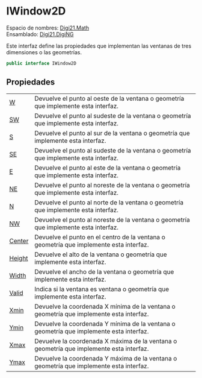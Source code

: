 # IWindow2D

Espacio de nombres: [Digi21.Math](../)  
Ensamblado: [Digi21.DigiNG](../../)

Este interfaz define las propiedades que implementan las ventanas de tres dimensiones o las geometrías.

```csharp
public interface IWindow2D
```

## Propiedades

|  |  |
| :--- | :--- |
| [W](propiedades/w.md) | Devuelve el punto al oeste de la ventana o geometría que implemente esta interfaz. |
| [SW](propiedades/sw.md) | Devuelve el punto al sudeste de la ventana o geometría que implemente esta interfaz. |
| [S](propiedades/s.md) | Devuelve el punto al sur de la ventana o geometría que implemente esta interfaz. |
| [SE](propiedades/se.md) | Devuelve el punto al sudeste de la ventana o geometría que implemente esta interfaz. |
| [E](propiedades/e.md) | Devuelve el punto al este de la ventana o geometría que implemente esta interfaz. |
| [NE](propiedades/ne.md) | Devuelve el punto al noreste de la ventana o geometría que implemente esta interfaz. |
| [N](propiedades/n.md) | Devuelve el punto al norte de la ventana o geometría que implemente esta interfaz. |
| [NW](propiedades/nw.md) | Devuelve el punto al noreste de la ventana o geometría que implemente esta interfaz. |
| [Center](propiedades/center.md) | Devuelve el punto en el centro de la ventana o geometría que implemente esta interfaz. |
| [Height](propiedades/height.md) | Devuelve el alto de la ventana o geometría que implemente esta interfaz. |
| [Width](propiedades/width.md) | Devuelve el ancho de la ventana o geometría que implemente esta interfaz. |
| [Valid](propiedades/valid.md) | Indica si la ventana es ventana o geometría que implemente esta interfaz. |
| [Xmin](propiedades/xmin.md) | Devuelve la coordenada X mínima de la ventana o geometría que implemente esta interfaz. |
| [Ymin](propiedades/ymin.md) | Devuelve la coordenada Y mínima de la ventana o geometría que implemente esta interfaz. |
| [Xmax](propiedades/xmax.md) | Devuelve la coordenada X máxima de la ventana o geometría que implemente esta interfaz. |
| [Ymax](propiedades/ymax.md) | Devuelve la coordenada Y máxima de la ventana o geometría que implemente esta interfaz. |

